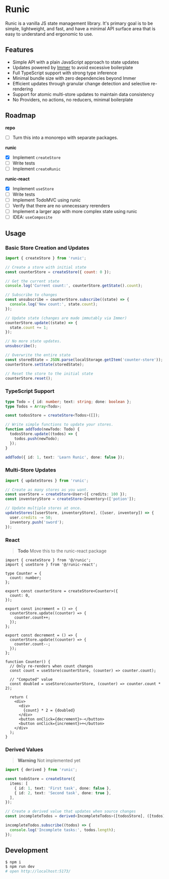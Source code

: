 # Runic

Runic is a vanilla JS state management library. It's primary goal is to be
simple, lightweight, and fast, and have a minimal API surface area that is
easy to understand and ergonomic to use.

## Features

- Simple API with a plain JavaScript approach to state updates
- Updates powered by [Immer](https://immerjs.github.io/immer/) to avoid excessive boilerplate
- Full TypeScript support with strong type inference
- Minimal bundle size with zero dependencies beyond Immer
- Efficient updates through granular change detection and selective re-rendering
- Support for atomic multi-store updates to maintain data consistency
- No Providers, no actions, no reducers, minimal boilerplate

## Roadmap

**repo**

- [ ] Turn this into a monorepo with separate packages.

**runic**

- [x] Implement `createStore`
- [ ] Write tests
- [ ] Implement `createRunic`

**runic-react**

- [x] Implement `useStore`
- [ ] Write tests
- [ ] Implement TodoMVC using runic
- [ ] Verify that there are no unnecessary rerenders
- [ ] Implement a larger app with more complex state using runic
- [ ] IDEA: `useComposite`

## Usage

### Basic Store Creation and Updates

```js
import { createStore } from 'runic';

// Create a store with initial state
const counterStore = createStore({ count: 0 });

// Get the current state
console.log('Current count:', counterStore.getState().count);

// Subscribe to changes
const unsubscribe = counterStore.subscribe((state) => {
  console.log('New count:', state.count);
});

// Update state (changes are made immutably via Immer)
counterStore.update((state) => {
  state.count += 1;
});

// No more state updates.
unsubscribe();

// Overwrite the entire state
const storedState = JSON.parse(localStorage.getItem('counter-store'));
counterStore.setState(storedState);

// Reset the store to the initial state
counterStore.reset();
```

### TypeScript Support

```ts
type Todo = { id: number; text: string; done: boolean };
type Todos = Array<Todo>;

const todosStore = createStore<Todos>([]);

// Write simple functions to update your stores.
function addTodo(newTodo: Todo) {
  todosStore.update((todos) => {
    todos.push(newTodo);
  });
}

addTodo({ id: 1, text: 'Learn Runic', done: false });
```

### Multi-Store Updates

```ts
import { updateStores } from 'runic';

// Create as many stores as you want.
const userStore = createStore<User>({ credits: 100 });
const inventoryStore = createStore<Inventory>(['potion']);

// Update multiple stores at once.
updateStores([userStore, inventoryStore], ([user, inventory]) => {
  user.credits -= 50;
  inventory.push('sword');
});
```

### React

> **Todo**
> Move this to the runic-react package

```tsx
import { createStore } from '@/runic';
import { useStore } from '@/runic-react';

type Counter = {
  count: number;
};

export const counterStore = createStore<Counter>({
  count: 0,
});

export const increment = () => {
  counterStore.update((counter) => {
    counter.count++;
  });
};

export const decrement = () => {
  counterStore.update((counter) => {
    counter.count--;
  });
};

function Counter() {
  // Only re-renders when count changes
  const count = useStore(counterStore, (counter) => counter.count);

  // "Computed" value
  const doubled = useStore(counterStore, (counter) => counter.count * 2);

  return (
    <div>
      <div>
        {count} * 2 = {doubled}
      </div>
      <button onClick={decrement}>-</button>
      <button onClick={increment}>+</button>
    </div>
  );
}
```

### Derived Values

> **Warning**
> Not implemented yet

```ts
import { derived } from 'runic';

const todoStore = createStore({
  items: [
    { id: 1, text: 'First task', done: false },
    { id: 2, text: 'Second task', done: true },
  ],
});

// Create a derived value that updates when source changes
const incompleteTodos = derived<IncompleteTodos>([todosStore], ([todos]) => todos.items.filter((item) => !item.done));

incompleteTodos.subscribe((todos) => {
  console.log('Incomplete tasks:', todos.length);
});
```

## Development

```bash
$ npm i
$ npm run dev
# open http://localhost:5173/
```
